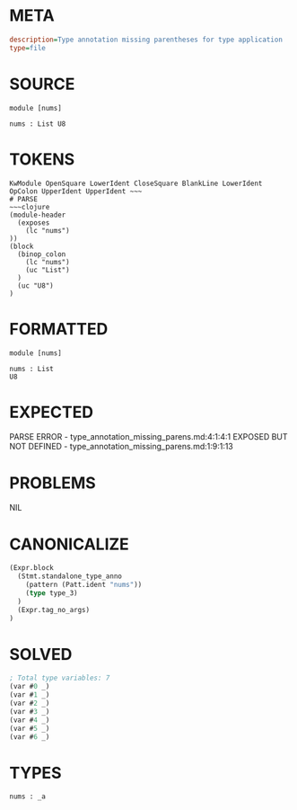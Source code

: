 # META
~~~ini
description=Type annotation missing parentheses for type application
type=file
~~~
# SOURCE
~~~roc
module [nums]

nums : List U8
~~~
# TOKENS
~~~text
KwModule OpenSquare LowerIdent CloseSquare BlankLine LowerIdent OpColon UpperIdent UpperIdent ~~~
# PARSE
~~~clojure
(module-header
  (exposes
    (lc "nums")
))
(block
  (binop_colon
    (lc "nums")
    (uc "List")
  )
  (uc "U8")
)
~~~
# FORMATTED
~~~roc
module [nums]

nums : List
U8
~~~
# EXPECTED
PARSE ERROR - type_annotation_missing_parens.md:4:1:4:1
EXPOSED BUT NOT DEFINED - type_annotation_missing_parens.md:1:9:1:13
# PROBLEMS
NIL
# CANONICALIZE
~~~clojure
(Expr.block
  (Stmt.standalone_type_anno
    (pattern (Patt.ident "nums"))
    (type type_3)
  )
  (Expr.tag_no_args)
)
~~~
# SOLVED
~~~clojure
; Total type variables: 7
(var #0 _)
(var #1 _)
(var #2 _)
(var #3 _)
(var #4 _)
(var #5 _)
(var #6 _)
~~~
# TYPES
~~~roc
nums : _a
~~~
